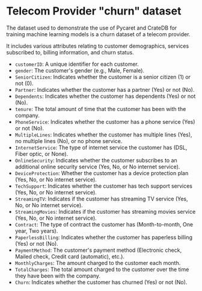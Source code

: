 # Telecom Provider "churn" dataset

The dataset used to demonstrate the use of Pycaret and CrateDB for training 
machine learning models is a churn dataset of a telecom provider.

It includes various attributes relating to customer demographics, services 
subscribed to, billing information, and churn status.

- `customerID`: A unique identifier for each customer.
- `gender`: The customer's gender (e.g., Male, Female).
- `SeniorCitizen`: Indicates whether the customer is a senior citizen (1) or 
  not (0).
- `Partner`: Indicates whether the customer has a partner (Yes) or not (No).
- `Dependents`: Indicates whether the customer has dependents (Yes) or not 
  (No).
- `tenure`: The total amount of time that the customer has been with the 
  company.
- `PhoneService`: Indicates whether the customer has a phone service (Yes) 
  or not (No).
- `MultipleLines`: Indicates whether the customer has multiple lines (Yes), 
  no multiple lines (No), or no phone service.
- `InternetService`: The type of internet service the customer has (DSL, 
  Fiber optic, or None).
- `OnlineSecurity`: Indicates whether the customer subscribes to an additional
   online security service (Yes, No, or No internet service).
- `DeviceProtection`: Whether the customer has a device protection plan (Yes, 
  No, or No internet service).
- `TechSupport`: Indicates whether the customer has tech support services (Yes, 
  No, or No internet service).
- `StreamingTV`: Indicates if the customer has streaming TV service (Yes, No, 
  or No internet service).
- `StreamingMovies`: Indicates if the customer has streaming movies service 
  (Yes, No, or No internet service).
- `Contract`: The type of contract the customer has (Month-to-month, One year, 
  Two years).
- `PaperlessBilling`: Indicates whether the customer has paperless billing (Yes) 
  or not (No).
- `PaymentMethod`: The customer's payment method (Electronic check, 
  Mailed check, Credit card (automatic), etc.).
- `MonthlyCharges`: The amount charged to the customer each month.
- `TotalCharges`: The total amount charged to the customer over the time they 
  have been with the company.
- `Churn`: Indicates whether the customer has churned (Yes) or not (No).
